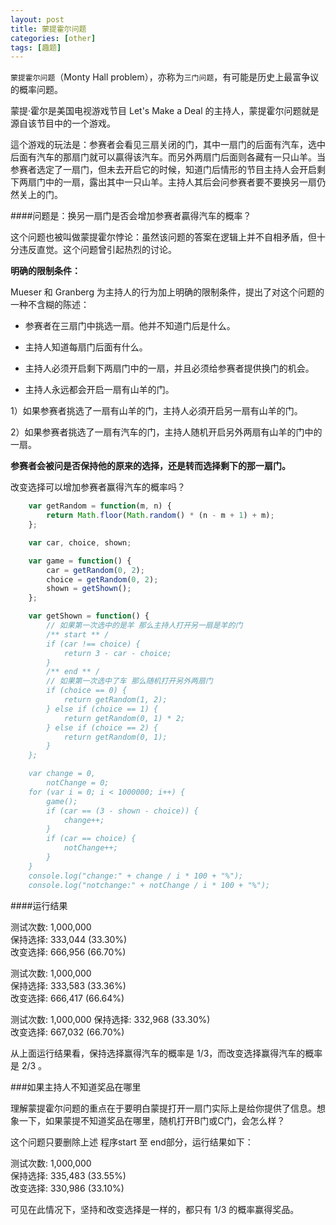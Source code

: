 ```yaml
---
layout: post
title: 蒙提霍尔问题
categories: [other]
tags: [趣题]
---
```


`蒙提霍尔问题`（Monty Hall problem），亦称为`三门问题`，有可能是历史上最富争议的概率问题。

蒙提·霍尔是美国电视游戏节目 Let's Make a Deal 的主持人，蒙提霍尔问题就是源自该节目中的一个游戏。

這个游戏的玩法是：参赛者会看见三扇关闭的门，其中一扇门的后面有汽车，选中后面有汽车的那扇门就可以贏得该汽车。而另外两扇门后面则各藏有一只山羊。当参赛者选定了一扇门，但未去开启它的时候，知道门后情形的节目主持人会开启剩下两扇门中的一扇，露出其中一只山羊。主持人其后会问参赛者要不要换另一扇仍然关上的门。

####问题是：换另一扇门是否会增加参赛者贏得汽车的概率？

这个问题也被叫做蒙提霍尔悖论：虽然该问题的答案在逻辑上并不自相矛盾，但十分违反直觉。这个问题曾引起热烈的讨论。

**明确的限制条件：**

Mueser 和 Granberg 为主持人的行为加上明确的限制条件，提出了对这个问题的一种不含糊的陈述：

- 参赛者在三扇门中挑选一扇。他并不知道门后是什么。

- 主持人知道每扇门后面有什么。

- 主持人必须开启剩下两扇门中的一扇，并且必须给参赛者提供换门的机会。

- 主持人永远都会开启一扇有山羊的门。

1）如果参赛者挑选了一扇有山羊的门，主持人必須开启另一扇有山羊的门。

2）如果参赛者挑选了一扇有汽车的门，主持人随机开启另外两扇有山羊的门中的一扇。

**参赛者会被问是否保持他的原来的选择，还是转而选择剩下的那一扇门。**

改变选择可以增加参赛者赢得汽车的概率吗？

```javascript
    var getRandom = function(m, n) {
        return Math.floor(Math.random() * (n - m + 1) + m);
    };

    var car, choice, shown;

    var game = function() {
        car = getRandom(0, 2);
        choice = getRandom(0, 2);
        shown = getShown();
    };

    var getShown = function() {
        // 如果第一次选中的是羊 那么主持人打开另一扇是羊的门
        /** start ** /
        if (car !== choice) {
            return 3 - car - choice;
        }
        /** end ** /
        // 如果第一次选中了车 那么随机打开另外两扇门
        if (choice == 0) {
            return getRandom(1, 2);
        } else if (choice == 1) {
            return getRandom(0, 1) * 2;
        } else if (choice == 2) {
            return getRandom(0, 1);
        }
    };

    var change = 0,
        notChange = 0;
    for (var i = 0; i < 1000000; i++) {
        game();
        if (car == (3 - shown - choice)) {
            change++;
        }
        if (car == choice) {
            notChange++;
        }
    }
    console.log("change:" + change / i * 100 + "%");
    console.log("notchange:" + notChange / i * 100 + "%");
```

####运行结果

测试次数: 1,000,000  
保持选择: 333,044 (33.30%)  
改变选择: 666,956 (66.70%)

测试次数: 1,000,000  
保持选择: 333,583 (33.36%)  
改变选择: 666,417 (66.64%)

测试次数: 1,000,000
保持选择: 332,968 (33.30%)  
改变选择: 667,032 (66.70%)



从上面运行结果看，保持选择赢得汽车的概率是 1/3，而改变选择赢得汽车的概率是 2/3 。

###如果主持人不知道奖品在哪里

理解蒙提霍尔问题的重点在于要明白蒙提打开一扇门实际上是给你提供了信息。想象一下，如果蒙提不知道奖品在哪里，随机打开B门或C门，会怎么样？

这个问题只要删除上述 程序start 至 end部分，运行结果如下：

测试次数: 1,000,000  
保持选择: 335,483 (33.55%)  
改变选择: 330,986 (33.10%)

可见在此情况下，坚持和改变选择是一样的，都只有 1/3 的概率赢得奖品。
